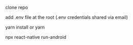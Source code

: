clone repo

add .env file at the root (.env credentials shared via email)

yarn install or yarn

npx react-native run-android